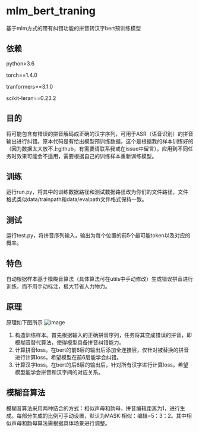 # mlm_bert_traning
基于mlm方式的带有纠错功能的拼音转汉字bert预训练模型

## 依赖

python>3.6

torch==1.4.0

tranformers==3.1.0

scikit-leran==0.23.2

## 目的

将可能包含有错误的拼音解码成正确的汉字序列，可用于ASR（语音识别）的拼音输出进行纠错。原本代码是有给出模型预训练数据，这个是根据我的样本训练好的（因为数据太大放不上github，有需要请联系我或在issue中留言），应用到不同任务时效果可能会不适用，需要根据自己的训练样本重新训练模型。

## 训练

运行run.py，将其中的训练数据路径和测试数据路径改为你们的文件路径，文件格式类似data/trainpath和data/evalpath文件格式保持一致。

## 测试

运行test.py，将拼音序列输入，输出为每个位置的前5个最可能token以及对应的概率。

## 特色

自动根据样本基于模糊音算法（具体算法可在utils中手动修改）生成错误拼音进行训练，而不用手动标注，极大节省人力物力。

## 原理
原理如下图所示
![image](https://github.com/jiangtaojy/mlm_bert_traning/blob/main/data/model.png)
1. 构造训练样本。首先根据输入的正确拼音序列，任务将其变成错误的拼音，即模糊音替代算法，使得模型具备拼音纠错能力。
2. 计算拼音loss。在bert的前6层的输出后添加全连接层，仅针对被替换的拼音进行计算loss，希望模型在前6层能学会纠错。
3. 计算汉字loss。在bert的后6层的输出后，针对所有汉字进行计算loss，希望模型能学会拼音和汉字间的对应关系。

## 模糊音算法

模糊音算法采用两种结合的方式：相似声母和韵母，拼音编辑距离为1，进行生成。每部分生成的比例可手动设置，默认为MASK:相似：编辑=5：3：2。其中相似声母和韵母算法需根据具体场景进行调整。


